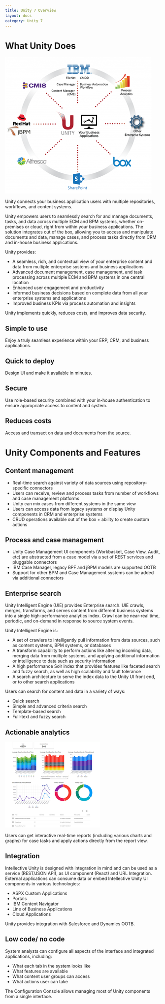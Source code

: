 ```yaml
---
title: Unity 7 Overview
layout: docs
category: Unity 7
---
```

# What Unity Does
 
[![unity-wheel-diagram](overview/images/Wheel-Diagram-Business-Applications-475x445.png)](overview/images/Wheel-Diagram-Business-Applications-1024x959.png)  

Unity connects your business application users with multiple repositories, workflows, and content systems.

Unity empowers users to seamlessly search for and manage documents, tasks, and data across multiple ECM and BPM systems, whether on-premises or cloud, right from within your business applications. The solution integrates out of the box, allowing you to access and manipulate documents and data, manage cases, and process tasks directly from CRM and in-house business applications.

Unity provides: 
- A seamless, rich, and contextual view of your enterprise content and data from multiple enterprise systems and business applications 
- Advanced document management, case management, and task processing across multiple ECM and BPM systems in one central location 
- Enhanced user engagement and productivity 
- Informed business decisions based on complete data from all your enterprise systems and applications 
- Improved business KPIs via process automation and insights 

Unity implements quickly, reduces costs, and improves data security.

## Simple to use 
Enjoy a truly seamless experience within your ERP, CRM, and business applications. 
## Quick to deploy
Design UI and make it available in minutes. 
## Secure
Use role-based security combined with your in-house authentication to ensure appropriate access to content and system. 
## Reduces costs
Access and transact on data and documents from the source. 

# Unity Components and Features

## Content management

- Real-time search against variety of data sources using repository-specific connectors
- Users can receive, review and process tasks from number of workflows and case management platforms
- Unity can mix cases from different systems in the same view
- Users can access data from legacy systems or display Unity components in CRM and enterprise systems 
- CRUD operations available out of the box + ability to create custom actions

## Process and case management

- Unity Case Management UI components (Workbasket, Case View, Audit, etc) are abstracted from a case model via a set of REST services and pluggable connectors
- IBM Case Manager, legacy BPF and jBPM models are supported OOTB   
- Support for other BPM and Case Management systems can be added via additional connectors 

## Enterprise search

Unity Intelligent Engine (UIE) provides Enterprise search. UIE crawls, merges, transforms, and serves content from different business systems into a single high-performance analytics index. Crawl can be near-real time, periodic, and on-demand in response to source system events.     

Unity Intelligent Engine is:
- A set of crawlers to intelligently pull information from data sources, such as content systems, BPM systems, or databases 
- A transform capability to perform actions like altering incoming data, merging data from multiple systems, and applying additional information or intelligence to data such as security information
- A high performance Solr index that provides features like faceted search and fuzzy search, as well as high scalability and fault tolerance
- A search architecture to serve the index data to the Unity UI front end, or to other search applications

Users can search for content and data in a variety of ways:
- Quick search
- Simple and advanced criteria search
- Template-based search
- Full-text and fuzzy search

## Actionable analytics

[![analytics](overview/images/analytics-308x280.png)](overview/images/analytics-770x701.png)  

Users can get interactive real-time reports (including various charts and graphs) for case tasks and apply actions directly from the report view.  

## Integration

Intellective Unity is designed with integration in mind and can be used as a service (REST/JSON API), as UI component (React) and URL Integration.
External applications can consume data or embed Intellective Unity UI components in various technologies:
- ASPX Custom Applications
- Portals
- IBM Content Navigator
- Line of Business Applications
- Cloud Applications 

Unity provides integration with Salesforce and Dynamics OOTB.

## Low code/ no code

System analysts can configure all aspects of the interface and integrated applications, including:  
- What each tab in the system looks like
- What features are available
- What content user groups can access
- What actions user can take

The Configuration Console allows managing most of Unity components from a single interface. 
